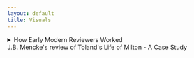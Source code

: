 ```yaml
---
layout: default
title: Visuals
---
```


<!-- Custom style sheet -->
<link rel="stylesheet" type="text/css" href="../style.css">

<details>
  <summary class="postTitle">How Early Modern Reviewers Worked<br>  
    <span class="postSubtitle">J.B. Mencke's review of Toland's Life of Milton - A Case Study</span>  
  </summary>

In one of my earlier blog posts on 'Writing Book Reviews at the Turn of the Eighteenth Century' I argued that early modern reviews were rather different from their modern equivalents, mainly because they were largely summaries of the works reviewed instead of offering much analysis or commentary. In the case of reviews of foreign language works, they also offered very valuable summary translations of works which might otherwise not be accessible to readers. The function of a review was thus much more focused on sharing information and knowledge in a world in which books were much less readily available. Nevertheless, an interesting review might still prompt readers to obtain a book for themselves or even to initiate the translation of a work into another language.

In another blog post on 'Translating English Republican Ideas in Germany', I engaged in more detail with Johann Burckhardt Mencke's Latin review of Toland's *Life of Milton*, making the case that Mencke contributed to the spread of English republican ideas in Germany and Europe more broadly through offering a summary translation of the work in Latin - a language accessible at the time to a wider scholarly community as well as to educated lay readers. The present blog post offers an attempt at visualising how Mencke (and potentially other early modern reviewers) worked.

In order to do so, I have transcribed the Latin text of the review and indicated with page references in square brackets which portions of Toland's *Life of Milton* the passages in Mencke refer to. You will see that the early passages on Milton's biography align more closely to Toland's text than his later passages on Milton's writings. This might be because Mencke was interested in establishing some 'key facts' about Milton's life, since so little was known about this republican author in Germany at the time. The latter passages then concentrate on the main points of Milton's key works skipping more of the finer detail or context which would be hard to understand for readers outside of England with limited knowledge of events surrounding the English Civil War.

However, Mencke did also add some original content, notably the brief introduction of Toland as Milton's biographer at the beginning of the review as well as several smaller comments further down in the text. One of them relates to Milton's *Defensio* (1651) as a controversial but well written text, others are of a more practical nature, guiding the readers towards other publications relevant in the context. These sections are here marked in red, so you can get a sense of the relative proportion of textual summary to original contribution in Mencke's review:

[Johann Burckhardt Mencke,] ‘The Life of John Milton &c. id est, Vita Johannis Miltoni, Continens Praeter operum ejus historiam, characters extraordinarios hominum, librorum item, sectarum, partium & opinionum. Londini apud Johannem Darby, 1699. In 8. Plag. ii.’ Acta Eruditorum, August 1700, pp. 371-9.  

[p. 371] 

<P ALIGN=CENTER>THE LIFE OF JOHN MILTON &c.</P>
<P ALIGN=CENTER>id est,</P>
<P ALIGN=CENTER>VITA JOHANNIS MILTONI, CONTINENS PRAE-</P>
<P ALIGN=CENTER>ter operum ejus historiam, characteres extraordinarios hominum,</P>
<P ALIGN=CENTER>librorum item, sectarum, partium & opinionum.</P>
<P ALIGN=CENTER>Londini apud Johannem Darby, 1699. in 8. Plag. ii.</P>
										Cum

[p. 372] 

<font color="red">Cum auctorem hujus libri esse <em>Johannem Tolant</em>, Hibernum,  
cognovissemus, quem Socianis non minus, quam Monarcho-  
machis addictum vulgo putant, & cujus dissertationem, <em>Christia-</em>    
<em>nity not mysterious</em>, i.e. <em>Christianismus mysterii expers</em>, Parlamenti   
Hibernici jussu crematam fuisse minime nos latet, fatemur equi-  
dem aliquamdiu deliberatum nobis fuisse, utrum Vitae huic fides  
in omnibus habenda sit, ejusque recensio inserenda Actis nostris.  
Denique multa nos permoverunt, ut non omnino nullam ejus men-  
tionem faciendam esse decerneremus. Nam, ut statutum nobis   
semper fuit, libros eorumque argumenta historice recensemus, nul-  
la habita Auctorum, & eorum, quae passim ab illorum affectibus   
profluere potuerunt, minus saepe ad rem facientium ratione. No-  
ster vero uti neque omnia fingendi causas habuit, neque vitia ipsa   
Miltoni celavit, & praeterea subsidiis ad vitam hanc concinnan-  
dam instructus fuit satis luculentis: ita nulli dubitamus, quin gra-  
ta futura sit Lectori qualiscunque vitae Miltonianae & imprimis li-  
brorum a Miltono editorum recensio. Cum vero seorsim prode-  
at hic Vita, non postumus non praemonere Lectorem, cuncta Miltoni  
opera eodem A. 1699 Londini prodiisse, ejusdem Auctoris cura, in  
folio, ut loqui amant, & Anglica quidem duobus tomis, Latina  
tertio comprehensa, quibus Cl. Editor eandem Vitam praemisit.  
At quoniam opera illa ad nos advecta nondum sunt, tanto ma-  
gis e re futurum arbitramur, ut eorum hoc loco catalogum con-  
signemus.</font>  
**[LoM: 9-10]** Johannes Mitonus, stirpe nobili oriundus, patre Johanne,   
musico excellente, sed professione scriba (quippe quem parentes i-  
deo, quod Protestantium religionem amplexus fuerat, haereditate   
privaverant) matre Sara Castonia, Londini A. 1606 natus, sororem   
habuit Annam, quae nupsit Eduardo Philippo, fratrem vero Chri-  
stophorum ad discenda jura educatum, sed nostro dissimillimum &   
ad res gerendas minime aptum. **[LoM: 11]** A puero fuit discendi cupidissi-  
mus, adeo ut post duodecimum annum ante mediam noctem raro   
cubitum iverit; unde minus mirum videri possit, eum oculorum   
deinde, quo magis adolevit, aciem amisisse, atque capitis quo-  
que doloribus vexatum frequenter fuisse. Missus deinde anno  
aetatis decimo quinto Cantabrigiam fuit, quo anno prima poetici   
								genii
  
							    
[p. 373] 

genii documenta dedit, a Psalmis potissimum exorsus, quorum ali-  
quos carmine transposuit. **[LoM: 12-13]** Postquam itaque commoratus illic fuis-  
set per septennium, Magistri artium honores suscepit, atque annos   
deinde aliquot ruri degens, Graecos Latinosque scriptores diurna   
nocturnaque manu versavit, evagatus quandoque etiam Londinum,   
cum librorum emendorum gratia, tum potissimum ut in Mathesi   
vel Muscia proficeret, quibus ille studiis mire delectabatur. **[LoM: 15]** Ad   
peregrinationem inde animum applicans, in Galliam primo profe-  
ctus est, atque illic Anglici Legati commendatione innotuit cele-  
berrimo Grotio, Reginae Sueciae isto tempore Legato. **[LoM: 16]** Isthinc   
discessit in Italiam, in qua prima illum cepit linguae elegantia &   
civium comitate Florentia; hic enim in Caroli Dati, Gaddi,   
Chimentelli aliorumque doctorum amicitiam pervenit, & Societa-  
tibus eruditis, quas Academias vocant, frequens interfuit. **[LoM: 19-20]** Sed   
Romae postea non minus suaviter cum excepit Lucas Holstenius,   
quo conciliatore ipsi Cardinali Barberino coepit innotescere; ami-  
cissimum vero habuit par poetarum egregium, Salsillum & Sel-  
vaggium, quorum ita de Miltono ille: 

  *Cede Meles, cedat depressa Mincius urna,*  
     *Sebetus Tassum definat usque loqui:*  
  *At Thamesis victor cunctis ferat altior undas,*  
     *Nam per te, Milto, par tribus unus erit;*  
Hic paulo brevius, nec minus honorifice:  
  *Graecia Maeonidem, jactet sibi Roma Maronem:*  
       *Anglia Miltonum jactat utrique parem.*    
Neapoli in summi Maecenatis Johannis Baptistae Mansi amicitiam  
receptus, hoc ab illo distichon meruit:  
**[LoM: 21]**
       *Ut mens, forma, decor, facies, mos; si pietas sic;*  
          *Non Anglus, verum hercle Angelus ipse fores;*  
cui ne (?) se non ingratum praestaret, tersissimam elegiam composuit,  
nomine Mansus. **[LoM: 22-23]** Inde in reditu Genevam divertens, Illustrissimum   
Ezechielem Spanhemium convenit, ibidemque intimam familiari-  
tatem contraxit cum Carolo Deodato, Professore Theologiae, ori-  
gine Luccensi, sed nativitate Anglo, Physices bene perito, Graeca-  
tumque litterarum scientissimo, id quod testari Auctor ait episto-  
las duas Graecas, quae penes se sint; ejus vero immaturum fatum   
								Mil-  
 
[p. 374] 

Miltonus lamentatur ecloga Damon, quae Virgilii Daphnidi Aucto-  
ris judicio minime cedit. **[LoM: 25]** Tandem postquam rediisset Londinum,  
ne nullam nepotum ex sorore curam haberet, illos in Graecis, La-  
tinis & Hebraicis, nec non Matheseos partibus nonnullis, Cosmo-  
graphia item, Historia, linguisque modernis Gallica & Italica eru-  
diebat, aliis quoque amicorum filiis in doctrinae societatem adsci-  
tis. **[LoM: 26]** His praeter alios auctores, quos in scholis explicare com-  
sueverunt Angli, Catonem, Varronem, Columellam, Palladium,    
Cornelium Celsum, Plinii Historiam Naturaelm, Vitruvium, Fron-  
tinum & Philosophos Poetas Lucretium atque Manilium, nec non  
Graecos, Aratum, Dionysium Periegetem, Oppianum, Q. Cala-  
brum, Apollonium Rhodium, Plutarchum, Xenophontem, Aeliani  
Tactica & Poliaeni Stratagemata exposuit. **[LoM: 27]** Cum vero eo tempo-  
re in Angliam rediisset, quo multorum in se animos concitaverant  
Episcopi, libertatis Anglicae propugnatorum se professus, sponte  
se litibus illis immiscebat, & primos de Reformatione libros An-  
glice edebat A. 1641. **[LoM: 30]** Postea cum Ministri nonnulli adversus di-  
gnitatem Episcopalem librum vulgassent sub titulo Smectymnuus,  
quo vocabulo initiales auctorum literae continebantur, eique respon-  
sum opposuisset Usserius, Episcopus Armachanus, dignum eum pu-  
tabat Miltonus, quem confutaret tractatu singulari de Prasulatu  
Episcoporum, Anglico itidem idiomate scripto. **[LoM: 34]** Quin & alium non  
multo post contra Usserium edidit librum, ejusdem ferme argu-  
menti, neque minus ad librum Josephi Hall, quo is Smectymnu-  
um refutaverate, Animadversiones Anglicas scripsit, **[LoM: 37-48]** & cum rursus il-  
le scurriles eas vocasset, & criminatus praeterea fuisset Miltonum,  
edita Apologia non modo odium in Episcopos, Diaconos & Ca-  
pellanos non dissimulavit, verum & objecta crimina diluit, atque  
amorem, cujus in poematibus suis passim testimonia exstent, hone-  
stum, non lascivum fuisse probavit. **[LoM: 52-53]** Duxerat deinde uxorem A.1643  
Mariam, Richardi Powel, Irenarchae filiam; ast illa, sive quod philo-  
sophica Miltoni vita foeminae in celebritate versari solitae non arri-  
deret, sive quod, cum omnis ejus affinitas Regiis officiis esset de-  
vincta, mariti ad democratiam propensionem, seu aliud quippiam  
ferre non posset, postquam ad amicos, pace quidem Miltoni, mox  
post nuptias discessisset, neque tempore, de quo convenerant, re-  
ver-  

[p. 375] 

vertebatur, & insuper habitis Miltoni litteris, eos quoque, quos ac-  
cersitum eam miserat, cum contumelia dimittebat. **[LoM: 53]** Quibus rebus ex-  
acerbatus tandem Miltonus, numquam illam decrevit in thorum   
recipere, ideoque A. 1644 librum Anglicum, doctrinam & disci-  
plinam divortii complexum, Parlamento offerebat, enixe contendens,  
ut inter tot curas, quas pro reformatione Angliae susciperent, sui  
quoque rationem aliquam haberent. **[LoM: 54-56]** Id vero potissimum proba-  
re eo libro nitebatur, ingenium difficile & contrarium praegnan-  
tiorem longe divortii causam essa adulterio vel impotentia natu-  
rali, modo utraque pars a separatione non abhorreat. **[LoM: 58]** Hoc cum  
illico Theologi detestarentur, jamque non nemo cremandum li-  
brum pro concione censuisset, alium mox Parlamento exhibebat  
librum, Tetrachordon, quod scilicet quatuor potissimum Scripturae  
loca Gen. I. 27. Sq. Deut. XXIV, i. &c. Matt. V. 31. & Matth. XXIX,  
3. &c. in eo explicarentur, appelatum. **[LoM: 59]** Praeterea ne novam do-  
ctrinam videretur professus, non solum Martini Buceri sententiam  
de divortio cum sua consentire publico scripto docebat, sed pro-  
babat simul, sibi Paulum Fagium, Petrum Martyrem, Erasmum,   
Grotium aliosque non minimae famae viros suffragari. **[LoM: 60]** Denique his  
scriptis Colasterion quoque addidit, quo eandem sententiam con-  
tra adversarium parum moderatum acerrime defendit. **[LoM: 62]** Per idem  
tamen tempus de educatione quoque libellum Anglicum scripsit,  
quippe ea sola libertati & gubernationi Reipublicae provideri optime  
posse censens. Prodierunt non multo post Areopagitica, seu O-  
ratio ad Parlamentum pro licentia imprimendi libros sine censura,  
qua minime eam licentiam cum ordini in Republica pugnare probat,  
exemplis potissimum Graecorum atque Romanorum, quibus prae-  
ter atheos & famosos libellos nulli sub censuram venerint. **[LoM: 70]** Cum  
deinde Miltonus de alia uxore ducenda cogitaret, ecce subito ad   
genua ejus provolvitur profuga illa, cui veniam cum lacrymis ro-  
ganti dedit, filiamque ex ea nondum elapso anno suscepit, **[LoM: 71]** quin &  
parentes ejus, sororesque aliquas & fratres, rebus Regis inclinatis,  
domi aluit, doned paulo melior fortuna affulgeret. **[LoM: 71]** Paulo post  
Cromwellio & Fairfaxio Londinum cum exercitu peragrantibus,  
ut Brownii & Massii seditionem sedarent, augustas aedes suas com-  
mutabat Miltonus cum remotioribus, ut inter tot turbas externas   
quietus  

[p. 376] 

quietus cum Musis habitaret. **[LoM: 73-74]** Verum cum Carolo I capite plexo  
Presbyteriani quoque, qui Regi nuper fuerant insensissimi, metuen-  
tes ne sectis nonnullis licentia daretur, publice pro inviolabilitate  
Regis declamarent, non poterat amplius a publica controversia ab-  
stinere Miltonus, editoque A.1649 libro Anglico, cui titulus, Tenure  
of Kings and Magistrates, probare multies rationibus conatus est, Ty-  
rannos a Magistratu quolibet inferiori, vel si is quoque recusaverit, ab  
ipso populo & confusa plebe, jure meritoque, & ex consuedtudine o-  
mnium omnis aetatis nationum liberarum, in jus vocari posse, & si   
criminis atrocioris rei fuerint, capitis damnari. **[LoM: 79-80]** Eo libro de Par-  
lamento optime meritus, cum minime putaret, (nam scribendae  
tum Anglia Historia unice incumbebat) hanc gratiam retuli, ut  
munus Secretarii Concilii Status in negotiis externis, quae Latino  
idiomate tractanda erant, ipsi deferretur. <font color="red">**[re LoM: 81]** Atque illae quidem epistolae  
quas Senatus Populique Anglicani, nec non Cromwelli & Richardi  
nomine ad exteros scripsit, post mortem Miltoni prodierunt, Lipsiae  
quoque nostrae recusae, elegantes profecto & acutae.</font> **[LoM: 81]** Interea cum  
post mortem Regis Caroli I liber prodiisset sub ejust nomine, EI-  
KON BASILIKE [Greek], solus idoneus habebatur Miltonus, qui, ne popu-    
lus in alia omnia traheretur, libri censuram adornaret, quam iti-  
dem Anglice edidit, Eiconoclastes inscriptam. In ea quoniam suppo-  
situs Regi foetus ille Miltono fuerat creditus, hinc de industria Bio-    
graphus noster de fraude ea, si modo fraus fuit, differit. Nimir-  
um suspectas sibi imprimis ait precationes, quae passim Carolino  
operi immiscentur; earum enim aliquam vix verbo immutatam re-  
pertam sibi fuisse in Arcadia Philippi Sidnei: phrases vero Theo-  
logicas cathedram potius vel systema quoddam Theologicum sape-    
re, quam a Rege videri profectas. Tum vero e testimonio, quod  
horum operum exemplari cuidam ipsius Anglesei manu adnota-  
tum hodique exstat, aperte probat patere, Regem Carolum II &  
Jacobum tum Ducem Eboracensem saepius affirmasse, librum nequa-  
quam Regem Carolum habuisse auctorem, verum a Gaudenio Epi-  
scopo Exoniensi exaratum fuisse. Denique rem omnem a D. Anto-  
nio Walkero aliisque studiose ait expediri, quorum argumenta eo  
lubentis omittimus, quo minus ad vitam Miltoni vere spectant,  
tum quod ab aliis sub examen revocata sunt. **[LoM: 95]** Properandum no-  

[p. 377] 

bis potius est ad ea scripta, quae contra Salmasium edidit Miltonus,  
<font color="red">pro mala quidem causa, sed elegantissima.</font> Nempe Salmasius A. 1649  
a Carolo II exule multo aere conductus, Defensionem Regiam edide-  
rat, in qua & judicium politicum, & puriorem Latinitatem, An-  
glicorumque nominum peritiam, non immerito desiderari a Milto-  
no, Noster existimat, tanto vero imprudentiorem Salmasium vide-  
ri, quod, cum a Batavis, gente libera, stipendia acciperet, contra li-  
bertatem pugnarit. **[LoM: 97]** Cum vero in Angliam ejus haud pauca exem-  
plaria pervenissent, Miltono ex omnium votis id negotii dedit Par-  
lamentum, ut responsionem quanto posset studio elucubraret. Ita-  
que haud multo post edidit Defensionem pro Populo Anglicano, sty-  
lo scriptam eleganti, sed acerbiori paulo, quam fas erat, quod nec   
Noster plane diffitetur; **[LoM: 102]** tanto vero apud Anglos receptam plausu,  
ut mille librarum sterlinensium praemium Miltono rependerent. **[LoM: 103]** Certo  
ipse Episcopus Bramhal, cum postea causam Regiam tecto quidem   
nomine defendisset, refutatus quidem a Johanne Philippo, Milto-  
ni e sorore nepote etiamnum superstite, minime dissimulavit, De-  
fensionis Salmasiana unicam editionem divendi vix potuisse, Mil-  
tonianam vero toties recudi, ut paginis editonum adeo discrepan-  
tibus, vix indicari illae Lectoribus satis commode in responsione  
possint. Quin & Noster ait, Salmasium, qui interea in aulam    
Christianae Reginae Sueciae fuerat adscitus, simul atque Miltoni re-  
sponsio eo advecta fuisset, contemptim haberi coepisse, atque inde discendentem   
Apologiam adornasse quidem, sed cui quo minus ulti-  
mam manum adderet, morte fuerit praeventus. **[LoM: 104]** Miltonum con-  
tra, etsi liber ejus Parisiis a carnisice, non tam Parlamenti jussu, quam   
instigatione Cleri, & postea quoque Tholosae igni fuerit traditus,   
meruisse tamen non modo Legatorum, qui Londini tum aderant,   
imprimis Belgicorum, sed exterorum quoque, Germanorum pari-  
ter & Gallorum prolixas laudes. **[LoM: 105]** Nactus deinde, ut sperabat, ma-  
jus otium Miltonus, A.1652 hospitio mutato secundam uxorem du-  
cit, paulo post nuptias extinctam. **[LoM: 105-6]** Cumque eodem anno pro-  
diisset apud exteros liber, sub titulo, Clamor Regii Sanguinis ad   
Coelum &c. **[LoM: 106-8]** (cujus quanquam genuinus auctor esset Petrus Mo-  
lineus, junior, Praebendarius Cantuariensis, tamen quoniam ab A-  
lexandro Moro conscionatore Gallico fuerat prelo mandatus, qui   
&  

[p. 378] 

& nomine bibliopolae dedicaverat librum Carolo II, is auctor ple-  
rumque habebatur) Miltonus mox Defensionem secundam pro Popu-  
lo Anglicano edidit, in qua neque Moro pepercit, quem subinde sale   
satyrico perscricuit, & objectum coecitatis supplicium ita diluit, ut   
haud peccasse se pro libertate scribendo contenderet, & oculorum   
morbum continua lucubratione contractum sibi jamdiu ante pro-  
baret, quam contra Salmasium calamum strinxisset. **[LoM: 111]** Edito inde   
a Moro novo libro, cui Fidei Publica titulum fecit, aliam Defen-  
sionem pro se divulgabat, cui Morus denique acquievit. **[LoM: 112]** Hinc cum   
paulisper ad alios labores, Historiam nempe Magna Britannia, The-  
saurum lingua Latina, & poema heroicum, Paradisum Amissum,   
(quod unum ex his perfectum in lucem tandem opus prodiit,) re-  
diisset, interim tamen & dissertationes alias de potestate civili in   
rebus ecclesiasticis, de modo item submovendi conductitios ex ecclesia,   
Anglico sermone edidit. **[LoM: 117-122]** Mortuo vero Cromwello, & Richardo ab   
exercitu dejecto, non destitit contra Monarchiam scriptis pu-  
gnare, & defendere Democratiae commoda; qua in re tamen non-  
dum ad Harringtoni famam processisse Auctori nostro dicitur, cu-  
jus quippe cura nuperrime prodierunt Harringtoniana opera cum   
vita auctoris, a nobis forte propediem recensenda. **[LoM: 122-125]** Ast Rege in  
Angliam reduce facto, in tutiora se recepit Miltonus, donec amne-  
stia promulgata veniam impetraret, a publicis solummodo officiis   
deinceps excludendus. **[LoM: 126]** Inde tertiam uxorum duxit, cum qua ste-  
rile illi conjugium fuit. Interim duas e primo matrimonio filias   
ita erudiverat, ut Hebraica, Graeca, Latina, Hispanica, Italica, Gal-  
lica, etsi minime intelligerent, legere sine haesitatione possent, quod  
ipsi jam oculorum usu destituto insigniter profuit. <font color="red">Etsi vero com-  
mercio litterario, quod illi erat cum Millio, Oldenburgio, Heim-  
bachio, de Brass, Leone ab Aizema, Emerico Bigotio aliisque, quo-  
rum nomina passim inscripta litteris ejus familiaribus videas in   
nova Operum Miltonianorum editione,</font> **[LoM: 126]** ab A.1652 usque ad 1660  
praecipue occuparetur, nec qualibet anni tempestate ad poema scri-  
bendum aptus esset, (nullum enim ei tempus erat convenientius,   
quam quod brumale & aestivum solstitium interjacet,) tamen Amis-  
sum Paradisum elucubravit tandem, & A. 1666 primum in lucem  
emisit. <font color="red">Quod poema quoniam ex merito laudavimus, com novae  
                                                                        ejus


[p. 379] 

ejus editionis mentionem faceremus in Actis A. 1696, p. 227, judi-  
cium Drydeni, summi poetae, in cujus laudes Noster quoque ex-  
currit, & qui ex toto opere traegoediam eodem titulo concinnavit,   
recensere ex Auctore supersedemus.</font> **[LoM: 138]** Post A. 1670 edidit Para-    
disum Reparatum, Amisso multo, ut omnes censent, inferiorem; unde    
dictum percrebuit, Miltonum frustra quaeri in Paradiso Reparato.  
Procuderat una quoque tragoediam, Samson Agonistes, eodemque   
anno prodiit quidem Historia Magna Britannie, Anglice, ut plera-  
que ejus opera, conscripta, sed quam ultra Normannorum tem-  
pora producere non potuerat. <font color="red">Ut vero alios ejus libros minoris   
momenti taceamus, duorum amplius mentionem facimus;</font> **[LoM: 142]** alter  
est Epistolarum familiarum liber unus, cui accesserunt Prolusiones   
quadam Oratorie, alter **[LoM: 143, 149]** Anglicus, idemque postremus Miltoni foe-  
tus, de vera religione, haresi, schismate, tolerantia & modis optimis,  
quibus praeveniri Papismo possit, uterque A. 1674, quo ex vita dis-  
cessit, excusus. Thesaurus Lingua Latina, quo Stephanum com-  
plere statuerat, nunquam prodiit, Littletono tamen lexicographo   
non nulli usui fuit. **[LoM: 148, 149]** Ceterum quod Bibliothecae suae partem  
maximam paulo anti obitum vendiderit, minime paupertatis in illo   
indicium fuisse Auctor ait, quippe 1500 libras Sterling. post se re-  
liquit, exstinctus podagra, qua vehementer per complures annos   
laboravit, insigni adhuc monumento ornandus, quo constet omnibus,  
suum etiam sub Potentissimo Rege Wilhelmo eruditis in Anglia hono-  
rem haberi. Exhibet ultimo loco characterem ejus Biographus, neque  
laudibus parcit, quas huc transferre nostrum non est; inconstan-  
tiae tamen signa luculenta non possumus ex ipso tacere. **[LoM: 151]** Nempe  
religione varius fuit Miltonus, quippe Protestantium, qui tum Pu-  
ritani vocabantur, partibus accessit juvenis, inde media aetate Inde-  
pendentibus & Anabaptistis arctius adhaesit, senex vero nulli Eccle-  
siae nomen subscripsit, neque templa amplius frequentavit, incer-  
tum quam ob causam.  
<font color="red">Quod restat, ignorare Lectorem benevolum nolumus, libri   
hujus refutationem quandam suscepisse auctorem anonymum o-  
pusculo, cui titulus, Remarks on the Life of Mr. Milton, eique ite-  
rum responsum a Biographo fuisse libello alio, quem inscripsit,  
Amyntor, quorum, si tanti videbuntur, recensum alibi forsan sumus   
exhibituri.</font>  
								
END OF REVIEW

19/10/2023

gm
  
</details>
